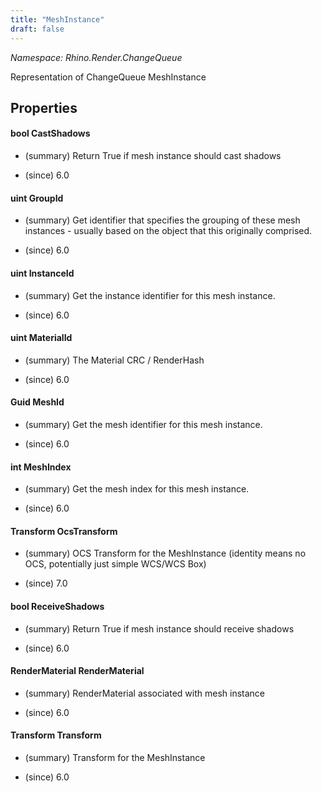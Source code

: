 ```yaml
---
title: "MeshInstance"
draft: false
---
```


*Namespace: Rhino.Render.ChangeQueue*

   Representation of ChangeQueue MeshInstance
   
## Properties
#### bool CastShadows
- (summary) 
     Return True if mesh instance should cast shadows
     
- (since) 6.0
#### uint GroupId
- (summary) 
     Get identifier that specifies the grouping of these mesh instances - usually based on the object that this originally comprised.
     
- (since) 6.0
#### uint InstanceId
- (summary) 
     Get the instance identifier for this mesh instance.
     
- (since) 6.0
#### uint MaterialId
- (summary) 
     The Material CRC / RenderHash
     
- (since) 6.0
#### Guid MeshId
- (summary) 
     Get the mesh identifier for this mesh instance.
     
- (since) 6.0
#### int MeshIndex
- (summary) 
     Get the mesh index for this mesh instance.
     
- (since) 6.0
#### Transform OcsTransform
- (summary) 
     OCS Transform for the MeshInstance (identity means no OCS, potentially just simple WCS/WCS Box)
     
- (since) 7.0
#### bool ReceiveShadows
- (summary) 
     Return True if mesh instance should receive shadows
     
- (since) 6.0
#### RenderMaterial RenderMaterial
- (summary) 
     RenderMaterial associated with mesh instance
     
- (since) 6.0
#### Transform Transform
- (summary) 
     Transform for the MeshInstance
     
- (since) 6.0

